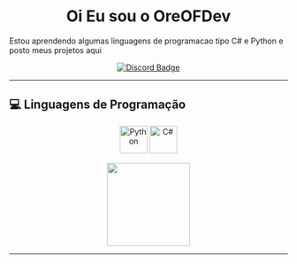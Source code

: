 <h1 align="center">Oi Eu sou o OreOFDev</h1>

Estou aprendendo algumas linguagens de programacao tipo C# e Python 
e posto meus projetos aqui

<p align="center">
  <a href="https://discord.com/users/1234187756834394223" target="_blank">
    <img src="https://img.shields.io/badge/oreofday12%230000-5865F2?style=for-the-badge&logo=discord&logoColor=white" alt="Discord Badge"/>
  </a>
</p>


---

## 💻 Linguagens de Programação

<p align="center">
  <img src="https://cdn.jsdelivr.net/gh/devicons/devicon/icons/python/python-original.svg" height="50" alt="Python" title="Python"/>
  <img src="https://upload.wikimedia.org/wikipedia/commons/b/bd/Logo_C_sharp.svg" height="50" alt="C#" title="C#"/>


<div align="center">
  <img height="150em" src="https://github-readme-stats.vercel.app/api/top-langs/?username=OreOFDev&layout=compact&theme=radical" />
</div>

---


